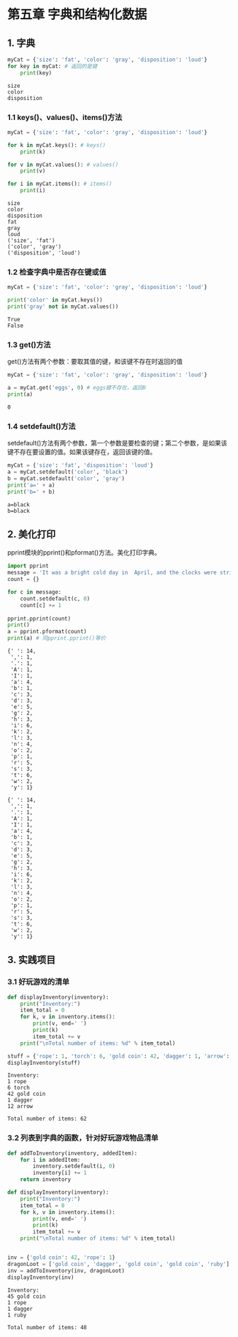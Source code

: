 # 第五章 字典和结构化数据

## 1. 字典


```python
myCat = {'size': 'fat', 'color': 'gray', 'disposition': 'loud'}
for key in myCat: # 返回的是键
    print(key)
```

    size
    color
    disposition
    

### 1.1 keys()、values()、items()方法


```python
myCat = {'size': 'fat', 'color': 'gray', 'disposition': 'loud'}

for k in myCat.keys(): # keys()
    print(k)

for v in myCat.values(): # values()
    print(v)

for i in myCat.items(): # items()
    print(i)
```

    size
    color
    disposition
    fat
    gray
    loud
    ('size', 'fat')
    ('color', 'gray')
    ('disposition', 'loud')
    

### 1.2 检查字典中是否存在键或值


```python
myCat = {'size': 'fat', 'color': 'gray', 'disposition': 'loud'}

print('color' in myCat.keys())
print('gray' not in myCat.values())
```

    True
    False
    

### 1.3 get()方法
get()方法有两个参数：要取其值的键，和该键不存在时返回的值


```python
myCat = {'size': 'fat', 'color': 'gray', 'disposition': 'loud'}

a = myCat.get('eggs', 0) # eggs键不存在，返回0
print(a)
```

    0
    

### 1.4 setdefault()方法
setdefault()方法有两个参数，第一个参数是要检查的键；第二个参数，是如果该键不存在要设置的值。如果该键存在，返回该键的值。


```python
myCat = {'size': 'fat', 'disposition': 'loud'}
a = myCat.setdefault('color', 'black')
b = myCat.setdefault('color', 'gray')
print('a=' + a)
print('b=' + b)
```

    a=black
    b=black
    

## 2. 美化打印
pprint模块的pprint()和pformat()方法。美化打印字典。


```python
import pprint
message = 'It was a bright cold day in  April, and the clocks were striking thirteen.'
count = {}

for c in message:
    count.setdefault(c, 0)
    count[c] += 1
    
pprint.pprint(count)
print()
a = pprint.pformat(count)
print(a) # 同pprint.pprint()等价
```

    {' ': 14,
     ',': 1,
     '.': 1,
     'A': 1,
     'I': 1,
     'a': 4,
     'b': 1,
     'c': 3,
     'd': 3,
     'e': 5,
     'g': 2,
     'h': 3,
     'i': 6,
     'k': 2,
     'l': 3,
     'n': 4,
     'o': 2,
     'p': 1,
     'r': 5,
     's': 3,
     't': 6,
     'w': 2,
     'y': 1}
    
    {' ': 14,
     ',': 1,
     '.': 1,
     'A': 1,
     'I': 1,
     'a': 4,
     'b': 1,
     'c': 3,
     'd': 3,
     'e': 5,
     'g': 2,
     'h': 3,
     'i': 6,
     'k': 2,
     'l': 3,
     'n': 4,
     'o': 2,
     'p': 1,
     'r': 5,
     's': 3,
     't': 6,
     'w': 2,
     'y': 1}
    

## 3. 实践项目

### 3.1 好玩游戏的清单


```python
def displayInventory(inventory):
    print("Inventory:")
    item_total = 0
    for k, v in inventory.items():
        print(v, end=' ')
        print(k)
        item_total += v
    print("\nTotal number of items: %d" % item_total)

stuff = {'rope': 1, 'torch': 6, 'gold coin': 42, 'dagger': 1, 'arrow': 12}
displayInventory(stuff)
```

    Inventory:
    1 rope
    6 torch
    42 gold coin
    1 dagger
    12 arrow
    
    Total number of items: 62
    

### 3.2 列表到字典的函数，针对好玩游戏物品清单


```python
def addToInventory(inventory, addedItem):
    for i in addedItem:
        inventory.setdefault(i, 0)
        inventory[i] += 1
    return inventory

def displayInventory(inventory):
    print("Inventory:")
    item_total = 0
    for k, v in inventory.items():
        print(v, end=' ')
        print(k)
        item_total += v
    print("\nTotal number of items: %d" % item_total)


inv = {'gold coin': 42, 'rope': 1}
dragonLoot = ['gold coin', 'dagger', 'gold coin', 'gold coin', 'ruby']
inv = addToInventory(inv, dragonLoot)
displayInventory(inv)
```

    Inventory:
    45 gold coin
    1 rope
    1 dagger
    1 ruby
    
    Total number of items: 48
    
